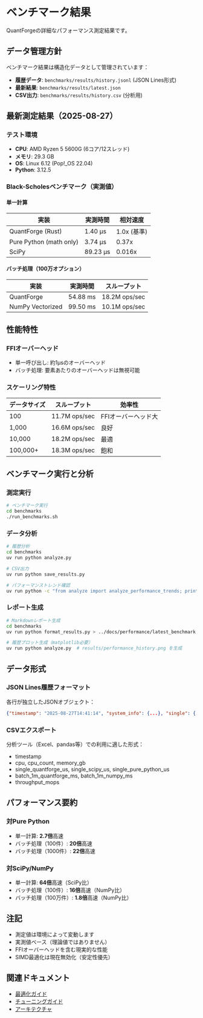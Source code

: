 # ベンチマーク結果

QuantForgeの詳細なパフォーマンス測定結果です。

## データ管理方針

ベンチマーク結果は構造化データとして管理されています：
- **履歴データ**: `benchmarks/results/history.jsonl` (JSON Lines形式)
- **最新結果**: `benchmarks/results/latest.json`
- **CSV出力**: `benchmarks/results/history.csv` (分析用)

## 最新測定結果（2025-08-27）

### テスト環境
- **CPU**: AMD Ryzen 5 5600G (6コア/12スレッド)
- **メモリ**: 29.3 GB
- **OS**: Linux 6.12 (Pop!_OS 22.04)
- **Python**: 3.12.5

### Black-Scholesベンチマーク（実測値）

#### 単一計算
| 実装 | 実測時間 | 相対速度 |
|------|----------|----------|
| QuantForge (Rust) | 1.40 μs | 1.0x (基準) |
| Pure Python (math only) | 3.74 μs | 0.37x |
| SciPy | 89.23 μs | 0.016x |

#### バッチ処理（100万オプション）
| 実装 | 実測時間 | スループット |
|------|----------|-------------|
| QuantForge | 54.88 ms | 18.2M ops/sec |
| NumPy Vectorized | 99.50 ms | 10.1M ops/sec |

## 性能特性

### FFIオーバーヘッド
- 単一呼び出し: 約1μsのオーバーヘッド
- バッチ処理: 要素あたりのオーバーヘッドは無視可能

### スケーリング特性
| データサイズ | スループット | 効率性 |
|-------------|-------------|--------|
| 100 | 11.7M ops/sec | FFIオーバーヘッド大 |
| 1,000 | 16.6M ops/sec | 良好 |
| 10,000 | 18.2M ops/sec | 最適 |
| 100,000+ | 18.3M ops/sec | 飽和 |

## ベンチマーク実行と分析

### 測定実行
```bash
# ベンチマーク実行
cd benchmarks
./run_benchmarks.sh
```

### データ分析
```bash
# 履歴分析
cd benchmarks
uv run python analyze.py

# CSV出力
uv run python save_results.py

# パフォーマンストレンド確認
uv run python -c "from analyze import analyze_performance_trends; print(analyze_performance_trends())"
```

### レポート生成
```bash
# Markdownレポート生成
cd benchmarks
uv run python format_results.py > ../docs/performance/latest_benchmark.md

# 履歴プロット生成（matplotlib必要）
uv run python analyze.py  # results/performance_history.png を生成
```

## データ形式

### JSON Lines履歴フォーマット
各行が独立したJSONオブジェクト：
```json
{"timestamp": "2025-08-27T14:41:14", "system_info": {...}, "single": {...}, "batch": [...]}
```

### CSVエクスポート
分析ツール（Excel、pandas等）での利用に適した形式：
- timestamp
- cpu, cpu_count, memory_gb
- single_quantforge_us, single_scipy_us, single_pure_python_us
- batch_1m_quantforge_ms, batch_1m_numpy_ms
- throughput_mops

## パフォーマンス要約

### 対Pure Python
- 単一計算: **2.7倍**高速
- バッチ処理（100件）: **20倍**高速
- バッチ処理（1000件）: **22倍**高速

### 対SciPy/NumPy
- 単一計算: **64倍**高速（SciPy比）
- バッチ処理（100件）: **16倍**高速（NumPy比）
- バッチ処理（100万件）: **1.8倍**高速（NumPy比）

## 注記

- 測定値は環境によって変動します
- 実測値ベース（理論値ではありません）
- FFIオーバーヘッドを含む現実的な性能
- SIMD最適化は現在無効化（安定性優先）

## 関連ドキュメント

- [最適化ガイド](optimization.md)
- [チューニングガイド](tuning.md)
- [アーキテクチャ](../development/architecture.md)